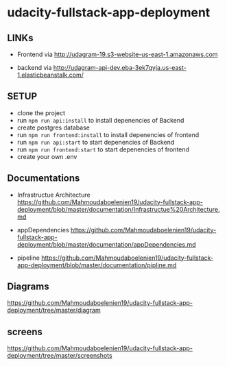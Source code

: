 # udacity-fullstack-app-deployment


## LINKs  


- Frontend via http://udagram-19.s3-website-us-east-1.amazonaws.com

- backend via http://udagram-api-dev.eba-3ek7qyja.us-east-1.elasticbeanstalk.com/


## SETUP

- clone the project 
- run `npm run api:install` to  install depenencies of Backend
- create postgres database
- run `npm run frontend:install` to install depenencies of frontend
- run `npm run api:start` to  start depenencies of Backend
- run `npm run frontend:start` to start depenencies of frontend
- create your own .env


## Documentations

* Infrastructue Architecture
 https://github.com/Mahmoudaboelenien19/udacity-fullstack-app-deployment/blob/master/documentation/Infrastructue%20Architecture.md

* appDependencies
https://github.com/Mahmoudaboelenien19/udacity-fullstack-app-deployment/blob/master/documentation/appDependencies.md

* pipeline
https://github.com/Mahmoudaboelenien19/udacity-fullstack-app-deployment/blob/master/documentation/pipline.md


## Diagrams
https://github.com/Mahmoudaboelenien19/udacity-fullstack-app-deployment/tree/master/diagram

## screens 

https://github.com/Mahmoudaboelenien19/udacity-fullstack-app-deployment/tree/master/screenshots
